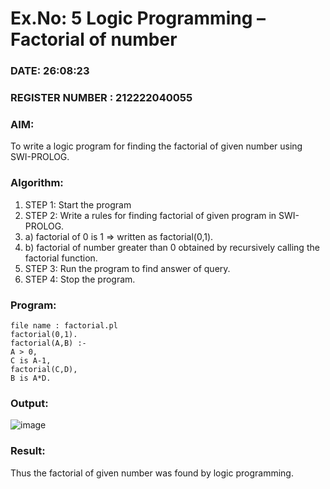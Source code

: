 # Ex.No: 5   Logic Programming – Factorial of number   
### DATE: 26:08:23                                                                            
### REGISTER NUMBER : 212222040055
### AIM: 
To  write  a logic program for finding the factorial of given number using SWI-PROLOG. 
### Algorithm:
1. STEP 1: Start the program
2. STEP 2:  Write a rules for finding factorial of given program in SWI-PROLOG.
3.   a)	factorial of 0 is 1 => written as factorial(0,1).
4.   b)	factorial of number greater than 0 obtained by recursively calling the factorial    function.
5. STEP 3: Run the program  to find answer of  query.
6. STEP 4: Stop the program.

### Program:
```
file name : factorial.pl
factorial(0,1).
factorial(A,B) :-
A > 0,
C is A-1,
factorial(C,D),
B is A*D.
```
### Output:

![image](https://github.com/Hemapriyaranganathan/AI_Lab_2023-24/assets/119476111/f83431ea-0393-4539-a071-08d7c1037b8c)



### Result:
Thus the factorial of given number was found by logic programming. 
